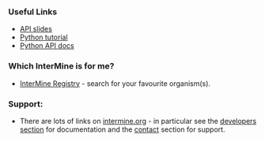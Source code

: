### Useful Links

- [API slides](https://docs.google.com/presentation/d/1nbwXuD5dInFnKoS96unueE5msapB9eUBE8B1phN_buo/edit?usp=sharing)
- [Python tutorial](https://github.com/intermine/intermine-ws-python-docs)
- [Python API docs](http://intermine.org/intermine-ws-python/intermine.html)

### Which InterMine is for me?
- [InterMine Registry](http://registry.intermine.org/) - search for your favourite organism(s).

### Support:
- There are lots of links on [intermine.org](http://intermine.org) - in particular see the [developers section](http://intermine.org/developers/) for documentation and the [contact](http://intermine.org/contact/) section for support.
